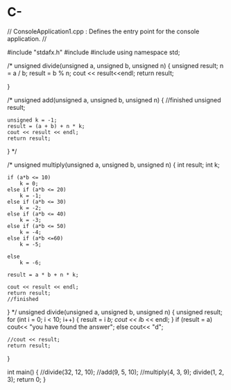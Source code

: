 # C-




// ConsoleApplication1.cpp : Defines the entry point for the console application.
//

#include "stdafx.h"
#include <utility>
#include <iostream>
using namespace std;

/*
unsigned divide(unsigned a, unsigned b, unsigned n)
{
	unsigned result;
	n = a / b;
	result = b  % n;
	cout << result<<endl;
	return result;

}


/*
unsigned add(unsigned a, unsigned b, unsigned n)
{
	//finished
	unsigned result;

	unsigned k = -1;
	result = (a + b) + n * k;
	cout << result << endl;
	return result;

} */

/*
unsigned multiply(unsigned a, unsigned b, unsigned n)
{
	int result;
	int k;

	if (a*b <= 10)
		k = 0;
	else if (a*b <= 20)
		k = -1;
	else if (a*b <= 30)
		k = -2;
	else if (a*b <= 40)
		k = -3;
	else if (a*b <= 50)
		k = -4;
	else if (a*b <=60)
		k = -5;
	
	else
		k = -6;

	result = a * b + n * k;

	cout << result << endl;
	return result;
	//finished
}
*/
unsigned divide(unsigned a, unsigned b, unsigned n)
{
	unsigned result;
	for (int i = 0; i < 10; i++)
	{
		result = i *b;
		cout << i*b << endl;
	}
	if (result = a)
		cout<< "you have found the answer";
	else
		cout<< "d";

	//cout << result;
	return result;
}

int main()
{
	//divide(32, 12, 10);
	//add(9, 5, 10);
	//multiply(4, 3, 9);
	divide(1, 2, 3);
    return 0;
}






























